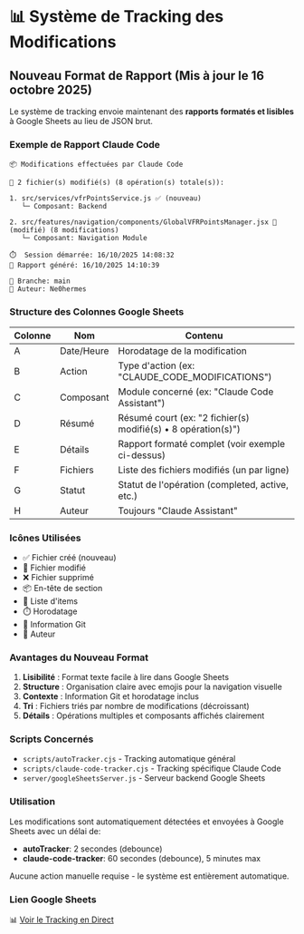 # 📊 Système de Tracking des Modifications

## Nouveau Format de Rapport (Mis à jour le 16 octobre 2025)

Le système de tracking envoie maintenant des **rapports formatés et lisibles** à Google Sheets au lieu de JSON brut.

### Exemple de Rapport Claude Code

```
📦 Modifications effectuées par Claude Code

🔹 2 fichier(s) modifié(s) (8 opération(s) totale(s)):

1. src/services/vfrPointsService.js ✅ (nouveau)
   └─ Composant: Backend

2. src/features/navigation/components/GlobalVFRPointsManager.jsx 📝 (modifié) (8 modifications)
   └─ Composant: Navigation Module

⏱️  Session démarrée: 16/10/2025 14:08:32
📅 Rapport généré: 16/10/2025 14:10:39

📌 Branche: main
👤 Auteur: Ne0hermes
```

### Structure des Colonnes Google Sheets

| Colonne | Nom        | Contenu                                     |
|---------|------------|---------------------------------------------|
| A       | Date/Heure | Horodatage de la modification               |
| B       | Action     | Type d'action (ex: "CLAUDE_CODE_MODIFICATIONS") |
| C       | Composant  | Module concerné (ex: "Claude Code Assistant") |
| D       | Résumé     | Résumé court (ex: "2 fichier(s) modifié(s) • 8 opération(s)") |
| E       | Détails    | Rapport formaté complet (voir exemple ci-dessus) |
| F       | Fichiers   | Liste des fichiers modifiés (un par ligne)  |
| G       | Statut     | Statut de l'opération (completed, active, etc.) |
| H       | Auteur     | Toujours "Claude Assistant"                 |

### Icônes Utilisées

- ✅ Fichier créé (nouveau)
- 📝 Fichier modifié
- ❌ Fichier supprimé
- 📦 En-tête de section
- 🔹 Liste d'items
- ⏱️  Horodatage
- 📌 Information Git
- 👤 Auteur

### Avantages du Nouveau Format

1. **Lisibilité** : Format texte facile à lire dans Google Sheets
2. **Structure** : Organisation claire avec emojis pour la navigation visuelle
3. **Contexte** : Information Git et horodatage inclus
4. **Tri** : Fichiers triés par nombre de modifications (décroissant)
5. **Détails** : Opérations multiples et composants affichés clairement

### Scripts Concernés

- `scripts/autoTracker.cjs` - Tracking automatique général
- `scripts/claude-code-tracker.cjs` - Tracking spécifique Claude Code
- `server/googleSheetsServer.js` - Serveur backend Google Sheets

### Utilisation

Les modifications sont automatiquement détectées et envoyées à Google Sheets avec un délai de:
- **autoTracker**: 2 secondes (debounce)
- **claude-code-tracker**: 60 secondes (debounce), 5 minutes max

Aucune action manuelle requise - le système est entièrement automatique.

### Lien Google Sheets

📊 [Voir le Tracking en Direct](https://docs.google.com/spreadsheets/d/1Y26_Zf7-jHPgpjWasubXpzQE-k0eMl0pHIMpg8OHw_k)
